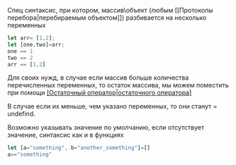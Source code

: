 Спец синтаксис, при котором, массив\объект (любым [[Протоколы перебора|перебираемым объектом]]) разбивается на несколько переменных

```js
let arr= [1,2];
let [one,two]=arr;
one == 1
two == 2
arr == [1,2]

```


Для своих нужд, в случае если массив больше количества перечисленных переменных, то остаток массива, мы можем поместить при помощи [[Остаточный оператор|остаточного оператора]](...nameOfArr)

В случае если их меньше, чем указано переменных, то они станут = undefind.

Возможно указывать значение по умолчанию, если отсутствует значение, синтаксис как и в функциях

```js
let [a="something", b="another_something"]=[]
a=="something"
```